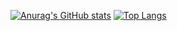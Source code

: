 [![Anurag's GitHub stats](https://github-readme-stats.vercel.app/api?username=frankiemutiso&show_icons=true&theme=onedark)](https://github.com/anuraghazra/github-readme-stats)
[![Top Langs](https://github-readme-stats.vercel.app/api/top-langs/?username=frankiemutiso&show_icons=true&theme=onedark)](https://github.com/anuraghazra/github-readme-stats)
